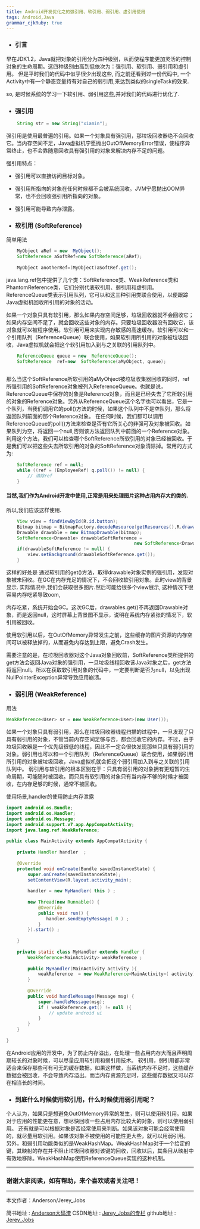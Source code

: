 ```yaml
---
title: Android开发优化之的强引用、软引用、弱引用、虚引用使用
tags: Android,Java
grammar_cjkRuby: true
---
```



- ### 引言

早在JDK1.2，Java就把对象的引用分为四种级别，从而使程序能更加灵活的控制对象的生命周期。这四种级别由高到低依次为：强引用、软引用、弱引用和虚引用。
但是平时我们的代码中似乎很少出现这些, 而之前还看到过一份代码中, 一个Activity中有一个静态变量持有对自己的弱引用,来达到类似的singleTask的效果.

so, 是时候系统的学习一下软引用、弱引用这些,并对我们的代码进行优化了.

- ### 强引用

``` java
	String str = new String("xiamin");
```

强引用是使用最普遍的引用。如果一个对象具有强引用，那垃圾回收器绝不会回收它。当内存空间不足，Java虚拟机宁愿抛出OutOfMemoryError错误，使程序异常终止，也不会靠随意回收具有强引用的对象来解决内存不足的问题。

强引用特点：
 - 强引用可以直接访问目标对象。 
 - 强引用所指向的对象在任何时候都不会被系统回收。JVM宁愿抛出OOM异常，也不会回收强引用所指向的对象。
 - 强引用可能导致内存泄露。


 - ### 软引用 (SoftReference)
 简单用法

```  java
	MyObject aRef = new  MyObject();
	SoftReference aSoftRef=new SoftReference(aRef);
	
	MyObject anotherRef=(MyObject)aSoftRef.get();
```

java.lang.ref包中提供了几个类：SoftReference类、WeakReference类和PhantomReference类，它们分别代表软引用、弱引用和虚引用。ReferenceQueue类表示引用队列，它可以和这三种引用类联合使用，以便跟踪Java虚拟机回收所引用的对象的活动。

如果一个对象只具有软引用，那么如果内存空间足够，垃圾回收器就不会回收它；如果内存空间不足了，就会回收这些对象的内存。只要垃圾回收器没有回收它，该对象就可以被程序使用。软引用可用来实现内存敏感的高速缓存。软引用可以和一个引用队列（ReferenceQueue）联合使用，如果软引用所引用的对象被垃圾回收，Java虚拟机就会把这个软引用加入到与之关联的引用队列中。

``` java
	ReferenceQueue queue = new  ReferenceQueue();
	SoftReference  ref=new  SoftReference(aMyObject, queue);
	
```
那么当这个SoftReference所软引用的aMyOhject被垃圾收集器回收的同时，ref所强引用的SoftReference对象被列入ReferenceQueue。也就是说，ReferenceQueue中保存的对象是Reference对象，而且是已经失去了它所软引用的对象的Reference对象。另外从ReferenceQueue这个名字也可以看出，它是一个队列，当我们调用它的poll()方法的时候，如果这个队列中不是空队列，那么将返回队列前面的那个Reference对象。
在任何时候，我们都可以调用ReferenceQueue的poll()方法来检查是否有它所关心的非强可及对象被回收。如果队列为空，将返回一个null,否则该方法返回队列中前面的一个Reference对象。利用这个方法，我们可以检查哪个SoftReference所软引用的对象已经被回收。于是我们可以把这些失去所软引用的对象的SoftReference对象清除掉。常用的方式为:

``` java
	SoftReference ref = null;
	while ((ref = (EmployeeRef) q.poll()) != null) {
		// 清除ref
	}
```
 #### 当然,我们作为Android开发中使用,正常是用来处理图片这种占用内存大的类的.
 所以,我们应该这样使用.

``` java
	View view = findViewById(R.id.button);
	Bitmap bitmap = BitmapFactory.decodeResource(getResources(),R.drawable.ic_launcher);
	Drawable drawable = new BitmapDrawable(bitmap);
	SoftReference<Drawable> drawableSoftReference = 
												new SoftReference<Drawable>(drawable);
	if(drawableSoftReference != null) {
		view.setBackground(drawableSoftReference.get());
	}
```
这样的好处是
通过软引用的get()方法，取得drawable对象实例的强引用，发现对象被未回收。在GC在内存充足的情况下，不会回收软引用对象。此时view的背景显示.
实际情况中,我们会获取很多图片.然后可能给很多个view展示, 这种情况下很容易内存吃紧导致oom,

内存吃紧，系统开始会GC。这次GC后，drawables.get()不再返回Drawable对象，而是返回null，这时屏幕上背景图不显示，说明在系统内存紧张的情况下，软引用被回收。

使用软引用以后，在OutOfMemory异常发生之前，这些缓存的图片资源的内存空间可以被释放掉的，从而避免内存达到上限，避免Crash发生。

需要注意的是，在垃圾回收器对这个Java对象回收前，SoftReference类所提供的get方法会返回Java对象的强引用，一旦垃圾线程回收该Java对象之后，get方法将返回null。所以在获取软引用对象的代码中，一定要判断是否为null，以免出现NullPointerException异常导致应用崩溃。





- ### 弱引用 (WeakReference)
用法
``` java
WeakReference<User> sr = new WeakReference<User>(new User());
```
如果一个对象只具有弱引用，那么在垃圾回收器线程扫描的过程中，一旦发现了只具有弱引用的对象，不管当前内存空间足够与否，都会回收它的内存。不过，由于垃圾回收器是一个优先级很低的线程，因此不一定会很快发现那些只具有弱引用的对象。弱引用也可以和一个引用队列（ReferenceQueue）联合使用，如果弱引用所引用的对象被垃圾回收，Java虚拟机就会把这个弱引用加入到与之关联的引用队列中。
弱引用与软引用的根本区别在于：只具有弱引用的对象拥有更短暂的生命周期，可能随时被回收。而只具有软引用的对象只有当内存不够的时候才被回收，在内存足够的时候，通常不被回收。

使用场景,handler的使用防止内存泄露
``` java
import android.os.Bundle;
import android.os.Handler;
import android.os.Message;
import android.support.v7.app.AppCompatActivity;
import java.lang.ref.WeakReference;
 
public class MainActivity extends AppCompatActivity {
 
    private Handler handler  ;
 
    @Override
    protected void onCreate(Bundle savedInstanceState) {
        super.onCreate(savedInstanceState);
        setContentView(R.layout.activity_main);
 
        handler = new MyHandler( this ) ;
 
        new Thread(new Runnable() {
            @Override
            public void run() {
               handler.sendEmptyMessage( 0 ) ;
            }
        }).start() ;
 
    }
 
    private static class MyHandler extends Handler {
        WeakReference<MainActivity> weakReference ;
 
        public MyHandler(MainActivity activity ){
            weakReference  = new WeakReference<MainActivity>( activity) ;
        }
 
        @Override
        public void handleMessage(Message msg) {
            super.handleMessage(msg);
            if ( weakReference.get() != null ){
                // update android ui
            }
        }
    }
 
}
```


在Android应用的开发中，为了防止内存溢出，在处理一些占用内存大而且声明周期较长的对象时候，可以尽量应用软引用和弱引用技术。
软引用，弱引用都非常适合来保存那些可有可无的缓存数据。如果这样做，当系统内存不足时，这些缓存数据会被回收，不会导致内存溢出。而当内存资源充足时，这些缓存数据又可以存在相当长的时间。



- ### 到底什么时候使用软引用，什么时候使用弱引用呢？
个人认为，如果只是想避免OutOfMemory异常的发生，则可以使用软引用。如果对于应用的性能更在意，想尽快回收一些占用内存比较大的对象，则可以使用弱引用。
还有就是可以根据对象是否经常使用来判断。如果该对象可能会经常使用的，就尽量用软引用。如果该对象不被使用的可能性更大些，就可以用弱引用。
另外，和弱引用功能类似的是WeakHashMap。WeakHashMap对于一个给定的键，其映射的存在并不阻止垃圾回收器对该键的回收，回收以后，其条目从映射中有效地移除。WeakHashMap使用ReferenceQueue实现的这种机制。




 ----------
 ### 谢谢大家阅读，如有帮助，来个喜欢或者关注吧！

 ----------
 本文作者：Anderson/Jerey_Jobs

 简书地址   :  [Anderson大码渣][1]
 CSDN地址   :  [Jerey_Jobs的专栏][2]
 github地址 :  [Jerey_Jobs][3]
 

  [1]: http://www.jianshu.com/users/016a5ba708a0/latest_articles
  [2]: http://blog.csdn.net/jerey_jobs
  [3]: https://github.com/Jerey-Jobs
